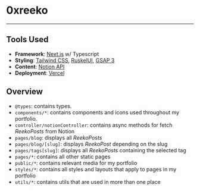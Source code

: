 # 0xreeko
<hr>
<!-- (note to self: include revamp brand banner here) -->

## Tools Used
- **Framework**: [Next.js](https://nextjs.org/) w/ Typescript
- **Styling**: [Tailwind CSS](https://tailwindcss.com/), [RuskelUI](https://github.com/0xreeko/ruskelui), [GSAP 3](https://greensock.com/docs/) 
- **Content**: [Notion API](https://developers.notion.com)
- **Deployment**: [Vercel](https://vercel.com)

## Overview
- `@types`: contains types.
- `components/*`: contains components and icons used throughout my portfolio.
- `controller/notionController`: contains async methods for fetch *ReekoPosts* from Notion
- `pages/blog`: displays all *ReekoPosts* 
- `pages/blog/[slug]`: displays *ReekoPost* depending on the slug
- `pages/tags[slug]`: displays all *ReekoPosts* containing the selected tag  
- `pages/*`: contains all other static pages   
- `public/*`: contains relevant media for my portfolio
- `styles/*`: contains all styles and layouts that apply to pages in my portfolio
- `utils/*`: contains utils that are used in more than one place 